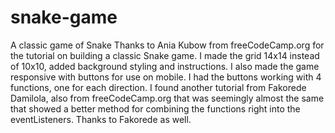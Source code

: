 # snake-game
A classic game of Snake
Thanks to Ania Kubow from freeCodeCamp.org for the tutorial on building a classic Snake game.
I made the grid 14x14 instead of 10x10, added background styling and instructions.
I also made the game responsive with buttons for use on mobile. I had the buttons working
with 4 functions, one for each direction. I found another tutorial from Fakorede Damilola,
also from freeCodeCamp.org that was seemingly almost the same that showed a better method
for combining the functions right into the eventListeners. Thanks to Fakorede as well.
